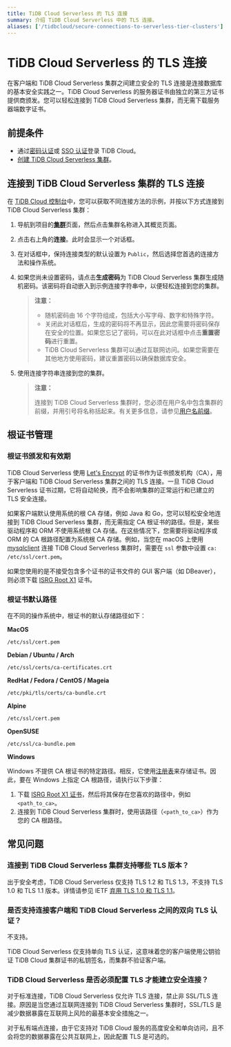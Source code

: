 ```yaml
---
title: TiDB Cloud Serverless 的 TLS 连接
summary: 介绍 TiDB Cloud Serverless 中的 TLS 连接。
aliases: ['/tidbcloud/secure-connections-to-serverless-tier-clusters']
---
```


# TiDB Cloud Serverless 的 TLS 连接

在客户端和 TiDB Cloud Serverless 集群之间建立安全的 TLS 连接是连接数据库的基本安全实践之一。TiDB Cloud Serverless 的服务器证书由独立的第三方证书提供商颁发。您可以轻松连接到 TiDB Cloud Serverless 集群，而无需下载服务器端数字证书。

## 前提条件

- 通过[密码认证](/tidb-cloud/tidb-cloud-password-authentication.md)或 [SSO 认证](/tidb-cloud/tidb-cloud-sso-authentication.md)登录 TiDB Cloud。
- [创建 TiDB Cloud Serverless 集群](/tidb-cloud/tidb-cloud-quickstart.md)。

## 连接到 TiDB Cloud Serverless 集群的 TLS 连接

在 [TiDB Cloud 控制台](https://tidbcloud.com/)中，您可以获取不同连接方法的示例，并按以下方式连接到 TiDB Cloud Serverless 集群：

1. 导航到项目的[**集群**](https://tidbcloud.com/project/clusters)页面，然后点击集群名称进入其概览页面。

2. 点击右上角的**连接**。此时会显示一个对话框。

3. 在对话框中，保持连接类型的默认设置为 `Public`，然后选择您首选的连接方法和操作系统。

4. 如果您尚未设置密码，请点击**生成密码**为 TiDB Cloud Serverless 集群生成随机密码。该密码将自动嵌入到示例连接字符串中，以便轻松连接到您的集群。

    > **注意：**
    >
    > - 随机密码由 16 个字符组成，包括大小写字母、数字和特殊字符。
    > - 关闭此对话框后，生成的密码将不再显示，因此您需要将密码保存在安全的位置。如果您忘记了密码，可以在此对话框中点击**重置密码**进行重置。
    > - TiDB Cloud Serverless 集群可以通过互联网访问。如果您需要在其他地方使用密码，建议重置密码以确保数据库安全。

5. 使用连接字符串连接到您的集群。

    > **注意：**
    >
    > 连接到 TiDB Cloud Serverless 集群时，您必须在用户名中包含集群的前缀，并用引号将名称括起来。有关更多信息，请参见[用户名前缀](/tidb-cloud/select-cluster-tier.md#user-name-prefix)。

## 根证书管理

### 根证书颁发和有效期

TiDB Cloud Serverless 使用 [Let's Encrypt](https://letsencrypt.org/) 的证书作为证书颁发机构（CA），用于客户端和 TiDB Cloud Serverless 集群之间的 TLS 连接。一旦 TiDB Cloud Serverless 证书过期，它将自动轮换，而不会影响集群的正常运行和已建立的 TLS 安全连接。

如果客户端默认使用系统的根 CA 存储，例如 Java 和 Go，您可以轻松安全地连接到 TiDB Cloud Serverless 集群，而无需指定 CA 根证书的路径。但是，某些驱动程序和 ORM 不使用系统根 CA 存储。在这些情况下，您需要将驱动程序或 ORM 的 CA 根路径配置为系统根 CA 存储。例如，当您在 macOS 上使用 [mysqlclient](https://github.com/PyMySQL/mysqlclient) 连接 TiDB Cloud Serverless 集群时，需要在 `ssl` 参数中设置 `ca: /etc/ssl/cert.pem`。

如果您使用的是不接受包含多个证书的证书文件的 GUI 客户端（如 DBeaver），则必须下载 [ISRG Root X1](https://letsencrypt.org/certs/isrgrootx1.pem) 证书。

### 根证书默认路径

在不同的操作系统中，根证书的默认存储路径如下：

**MacOS**

```
/etc/ssl/cert.pem
```

**Debian / Ubuntu / Arch**

```
/etc/ssl/certs/ca-certificates.crt
```

**RedHat / Fedora / CentOS / Mageia**

```
/etc/pki/tls/certs/ca-bundle.crt
```

**Alpine**

```
/etc/ssl/cert.pem
```

**OpenSUSE**

```
/etc/ssl/ca-bundle.pem
```

**Windows**

Windows 不提供 CA 根证书的特定路径。相反，它使用[注册表](https://learn.microsoft.com/en-us/windows-hardware/drivers/install/local-machine-and-current-user-certificate-stores)来存储证书。因此，要在 Windows 上指定 CA 根路径，请执行以下步骤：

1. 下载 [ISRG Root X1 证书](https://letsencrypt.org/certs/isrgrootx1.pem)，然后将其保存在您喜欢的路径中，例如 `<path_to_ca>`。
2. 连接到 TiDB Cloud Serverless 集群时，使用该路径（`<path_to_ca>`）作为您的 CA 根路径。

## 常见问题

### 连接到 TiDB Cloud Serverless 集群支持哪些 TLS 版本？

出于安全考虑，TiDB Cloud Serverless 仅支持 TLS 1.2 和 TLS 1.3，不支持 TLS 1.0 和 TLS 1.1 版本。详情请参见 IETF [弃用 TLS 1.0 和 TLS 1.1](https://datatracker.ietf.org/doc/rfc8996/)。

### 是否支持连接客户端和 TiDB Cloud Serverless 之间的双向 TLS 认证？

不支持。

TiDB Cloud Serverless 仅支持单向 TLS 认证，这意味着您的客户端使用公钥验证 TiDB Cloud 集群证书的私钥签名，而集群不验证客户端。

### TiDB Cloud Serverless 是否必须配置 TLS 才能建立安全连接？

对于标准连接，TiDB Cloud Serverless 仅允许 TLS 连接，禁止非 SSL/TLS 连接。原因是当您通过互联网连接到 TiDB Cloud Serverless 集群时，SSL/TLS 是减少数据暴露在互联网上风险的最基本安全措施之一。

对于私有端点连接，由于它支持对 TiDB Cloud 服务的高度安全和单向访问，且不会将您的数据暴露在公共互联网上，因此配置 TLS 是可选的。
